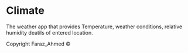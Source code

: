 # Climate
The weather app that provides Temperature, weather conditions, relative humidity deatils of entered location.

Copyright Faraz_Ahmed ©
